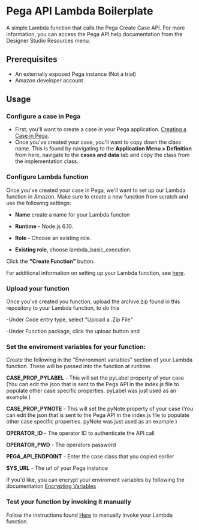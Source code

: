 # Pega API Lambda Boilerplate

A simple Lambda function that calls the Pega Create Case API. For more information, you can access the Pega API help documentation from the Designer Studio Resources menu.

## Prerequisites
- An externally exposed Pega instance (Not a trial)
- Amazon developer account

## Usage

### Configure a case in Pega
- First, you'll want to create a case in your Pega application. [Creating a Case in Pega](https://pdn.pega.com/creating-case "Creating a Case in Pega").
- Once you've created your case, you'll want to copy down the class name. This is found by navigating to the **Application Menu > Definition** from here, navigate to the **cases and data** tab and copy the class from the implementation class.

### Configure Lambda function
Once you've created your case in Pega, we'll want to set up our Lambda function in Amazon. Make sure to create a new function from scratch and use the following settings:

- **Name** create a name for your Lambda functon

- **Runtime** - Node.js 6.10.

- **Role**  - Choose an existing role.

- **Existing role**, choose lambda_basic_execution.

Click the **"Create Function"** button.

For additional information on setting up your Lambda function, see [here](https://docs.aws.amazon.com/lambda/latest/dg/get-started-create-function.html "here").

### Upload your function
Once you've created you function, upload the archive.zip found in this repository to your Lambda function, to do this

-Under Code entry type, select "Upload a .Zip File"

-Under Function package, click the uploac button and 

### Set the enviroment variables for your function:
Create the following in the "Environment variables" section of your Lambda function. These will be passed into the function at runtime. 

**CASE_PROP_PYLABEL** - This will set the pyLabel property of your case (You can edit the json that is sent to the Pega API in the index.js file to populate other case specific properties. pyLabel was just used as an example )

**CASE_PROP_PYNOTE** - This will set the pyNote property of your case (You can edit the json that is sent to the Pega API in the index.js file to populate other case specific properties. pyNote was just used as an example )

**OPERATOR_ID** - The operator ID to authenticate the API call

**OPERATOR_PWD** - The operators password

**PEGA_API_ENDPOINT** - Enter the case class that you copied earlier

**SYS_URL** - The url of your Pega instance

If you'd like, you can encrypt your enviroment variables by following the documentation
[Encrypting Variables](https://docs.aws.amazon.com/lambda/latest/dg/env_variables.html#env_encrypt "Encrypting Variables")

### Test your function by invoking it manually
Follow the instructions found [Here](https://docs.aws.amazon.com/lambda/latest/dg/with-s3-example-upload-deployment-pkg.html "Here") to manually invoke your Lambda function.

